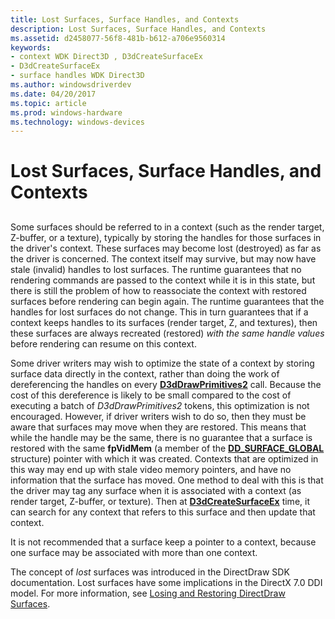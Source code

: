 ```yaml
---
title: Lost Surfaces, Surface Handles, and Contexts
description: Lost Surfaces, Surface Handles, and Contexts
ms.assetid: d2458077-56f8-481b-b612-a706e9560314
keywords:
- context WDK Direct3D , D3dCreateSurfaceEx
- D3dCreateSurfaceEx
- surface handles WDK Direct3D
ms.author: windowsdriverdev
ms.date: 04/20/2017
ms.topic: article
ms.prod: windows-hardware
ms.technology: windows-devices
---
```


# Lost Surfaces, Surface Handles, and Contexts


## <span id="ddk_lost_surfaces_surface_handles_and_contexts_gg"></span><span id="DDK_LOST_SURFACES_SURFACE_HANDLES_AND_CONTEXTS_GG"></span>


Some surfaces should be referred to in a context (such as the render target, Z-buffer, or a texture), typically by storing the handles for those surfaces in the driver's context. These surfaces may become lost (destroyed) as far as the driver is concerned. The context itself may survive, but may now have stale (invalid) handles to lost surfaces. The runtime guarantees that no rendering commands are passed to the context while it is in this state, but there is still the problem of how to reassociate the context with restored surfaces before rendering can begin again. The runtime guarantees that the handles for lost surfaces do not change. This in turn guarantees that if a context keeps handles to its surfaces (render target, Z, and textures), then these surfaces are always recreated (restored) *with the same handle values* before rendering can resume on this context.

Some driver writers may wish to optimize the state of a context by storing surface data directly in the context, rather than doing the work of dereferencing the handles on every [**D3dDrawPrimitives2**](https://msdn.microsoft.com/library/windows/hardware/ff544704) call. Because the cost of this dereference is likely to be small compared to the cost of executing a batch of *D3dDrawPrimitives2* tokens, this optimization is not encouraged. However, if driver writers wish to do so, then they must be aware that surfaces may move when they are restored. This means that while the handle may be the same, there is no guarantee that a surface is restored with the same **fpVidMem** (a member of the [**DD\_SURFACE\_GLOBAL**](https://msdn.microsoft.com/library/windows/hardware/ff551726) structure) pointer with which it was created. Contexts that are optimized in this way may end up with stale video memory pointers, and have no information that the surface has moved. One method to deal with this is that the driver may tag any surface when it is associated with a context (as render target, Z-buffer, or texture). Then at [**D3dCreateSurfaceEx**](https://msdn.microsoft.com/library/windows/hardware/ff542840) time, it can search for any context that refers to this surface and then update that context.

It is not recommended that a surface keep a pointer to a context, because one surface may be associated with more than one context.

The concept of *lost* surfaces was introduced in the DirectDraw SDK documentation. Lost surfaces have some implications in the DirectX 7.0 DDI model. For more information, see [Losing and Restoring DirectDraw Surfaces](losing-and-restoring-directdraw-surfaces.md).

 

 





